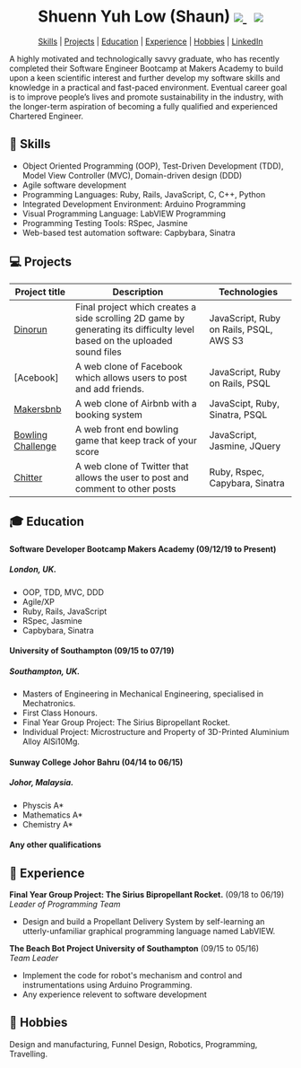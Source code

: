 <h1 align="center"> 
  Shuenn Yuh Low (Shaun)
  <a href="https://www.linkedin.com/in/shuenn-yuh-low">
    <img src="https://i.stack.imgur.com/gVE0j.png">
  </a> &nbsp;
  <a href="https://github.com/shaunlsy">
    <img src="https://i.stack.imgur.com/tskMh.png">
  </a>
</h1>

<p align="center"> <a href='#skills'>Skills</a> | <a href='#projects'>Projects</a> | <a href='#education'>Education</a> | <a href='#experience'>Experience</a> | <a href='#hobbies'>Hobbies</a> | <a href='https://www.linkedin.com/in/shuenn-yuh-low/'>LinkedIn</a></p>

A highly motivated and technologically savvy graduate, who has recently completed their Software Engineer Bootcamp at Makers Academy to build upon a keen scientific interest and further develop my software skills and knowledge in a practical and fast-paced environment. Eventual career goal is to improve people’s lives and promote sustainability in the industry, with the longer-term aspiration of becoming a fully qualified and experienced Chartered Engineer.

<!-- A sentence about who and what you are. Then a sentence about what you've achieved. And then a sentence about what exictes you about tech. -->

## :book: <a name="skills">Skills</a>

- Object Oriented Programming (OOP), Test-Driven Development (TDD), Model View Controller (MVC), Domain-driven design (DDD)
- Agile software development
- Programming Languages: Ruby, Rails, JavaScript, C, C++, Python
- Integrated Development Environment: Arduino Programming
- Visual Programming Language: LabVIEW Programming
- Programming Testing Tools: RSpec, Jasmine
- Web-based test automation software: Capbybara, Sinatra

<!-- Consider skills relevent to software development. Then consider your best skills. Pick 2-4 skills and write a short descriptive paragraph for each one. You should demonstrate how capable you are at this skill with examples.

#### This Skill

- Experience
- Achievements
- Evidence

#### Another Skill

Descriptive paragraph of how capable you are at this skill and, if relevant, how it has developed.

- I achieved A during my work at B (job, or otherwise)
- I contributed to the growth of X while doing Y (job, or otherwise)
- I built this, made this, broke this, fixed this, etc.
- A link to some on-line evidence (blogs, videos, articles, etc.) -->

## :computer: <a name="projects">Projects</a>

Project title | Description	| Technologies		
--- | --- | ---
[Dinorun](https://github.com/shaunlsy/technodactyl-studios-dinorun) | Final project which creates a side scrolling 2D game by generating its difficulty level based on the uploaded sound files | JavaScript, Ruby on Rails, PSQL, AWS S3
[Acebook] | A web clone of Facebook which allows users to post and add friends. | JavaScript, Ruby on Rails, PSQL
[Makersbnb](https://github.com/shaunlsy/makersbnb) | A web clone of Airbnb with a booking system | JavaScipt, Ruby, Sinatra, PSQL
[Bowling Challenge](https://github.com/shaunlsy/bowling-challenge) | A web front end bowling game that keep track of your score | JavaScript, Jasmine, JQuery
[Chitter](https://github.com/shaunlsy/chitter-challenge) | A web clone of Twitter that allows the user to post and comment to other posts | Ruby, Rspec, Capybara, Sinatra


## :mortar_board: <a name="education">Education</a>

#### Software Developer Bootcamp Makers Academy (09/12/19 to Present)
##### London, UK.
- OOP, TDD, MVC, DDD
- Agile/XP
- Ruby, Rails, JavaScript
- RSpec, Jasmine
- Capbybara, Sinatra

#### University of Southampton (09/15 to 07/19)
##### Southampton, UK.

- Masters of Engineering in Mechanical Engineering, specialised in Mechatronics.
- First Class Honours.
- Final Year Group Project: The Sirius Bipropellant Rocket.
- Individual Project: Microstructure and Property of 3D-Printed Aluminium Alloy AlSi10Mg.

#### Sunway College Johor Bahru (04/14 to 06/15)
##### Johor, Malaysia.

- Physcis A*
- Mathematics A*
- Chemistry A*

#### Any other qualifications

<!-- That in some arguable way make you a better software developer or well-rounded person -->

## :school: <a name="experience">Experience</a>

**Final Year Group Project: The Sirius Bipropellant Rocket.** (09/18 to 06/19)    
*Leader of Programming Team*  
- Design and build a Propellant Delivery System by self-learning an utterly-unfamiliar graphical programming language named LabVIEW.

**The Beach Bot Project University of Southampton** (09/15 to 05/16)   
*Team Leader*  
- Implement the code for robot's mechanism and control and instrumentations using Arduino Programming.
- Any experience relevent to software development

## :robot: <a name="hobbies">Hobbies</a>
Design and manufacturing, Funnel Design, Robotics, Programming, Travelling.

<!-- Any cool stuff that makes you a super part of a software development team -->
